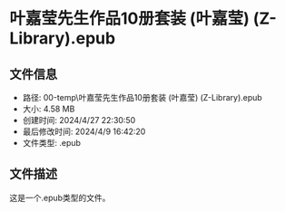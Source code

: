 ﻿# 叶嘉莹先生作品10册套装 (叶嘉莹) (Z-Library).epub

## 文件信息
- 路径: 00-temp\叶嘉莹先生作品10册套装 (叶嘉莹) (Z-Library).epub
- 大小: 4.58 MB
- 创建时间: 2024/4/27 22:30:50
- 最后修改时间: 2024/4/9 16:42:20
- 文件类型: .epub

## 文件描述
这是一个.epub类型的文件。

